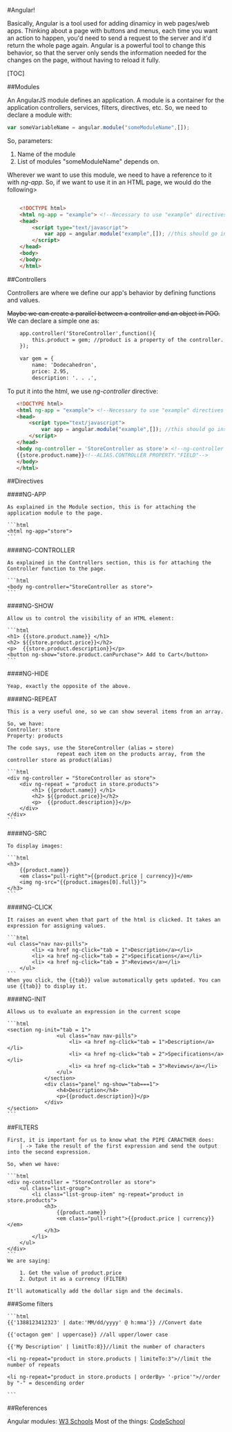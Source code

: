 #Angular!

Basically, Angular is a tool used for adding dinamicy in web pages/web apps. Thinking about a page with buttons and menus, each time you want an action to happen, you'd need to send a request to the server and it'd return the whole page again. Angular is a powerful tool to change this behavior, so that the server only sends the information needed for the changes on the page, without having to reload it fully.

[TOC]

##Modules

An AngularJS module defines an application. A module is a container for the application controllers, services, filters, directives, etc. So, we need to declare a module with:

```javascript
var someVariableName = angular.module("someModuleName",[]);
```
So, parameters:

1. Name of the module
2. List of modules "someModuleName" depends on.

Wherever we want to use this module, we need to have a reference to it with *ng-app*. So, if we want to use it in an HTML page, we would do the following>

```html

	<!DOCTYPE html>
	<html ng-app = "example"> <!--Necessary to use "example" directives inside the html document-->
	<head>
		<script type="text/javascript">
			var app = angular.module("example",[]); //this should go inside app.js
		</script>
	</head>
	<body>
	</body>
	</html>
```
##Controllers

Controllers are where we define our app's behavior by defining functions and values.

~~Maybe we can create a parallel between a controller and an object in POO.~~ We can declare a simple one as:

```html
	app.controller('StoreController',function(){
		this.product = gem; //product is a property of the controller.
	});

	var gem = {
		name: 'Dodecahedron',
		price: 2.95,
		description: '. . .',

```

To put it into the html, we use *ng-controller* directive:

 ```html
	<!DOCTYPE html>
	<html ng-app = "example"> <!--Necessary to use "example" directives inside the html document-->
	<head>
		<script type="text/javascript">
			var app = angular.module("example",[]); //this should go inside app.js
		</script>
	</head>
	<body ng-controller = 'StoreController as store'> <!--ng-controller is a directive, StoreController is the name of our controller and store is our alias-->
	{{store.product.name}}<!--ALIAS.CONTROLLER PROPERTY."FIELD"-->
	</body>
	</html>
```

##Directives

####NG-APP

	As explained in the Module section, this is for attaching the application module to the page.

	```html
	<html ng-app="store">
	```
####NG-CONTROLLER

	As explained in the Controllers section, this is for attaching the Controller function to the page.

	```html
	<body ng-controller="StoreController as store">
	```

####NG-SHOW

	Allow us to control the visibility of an HTML element:

	```html
	<h1> {{store.product.name}} </h1>
	<h2> ${{store.product.price}}</h2>
	<p>  {{store.product.description}}</p>
	<button ng-show="store.product.canPurchase"> Add to Cart</button>
	```
####NG-HIDE

	Yeap, exactly the opposite of the above.

####NG-REPEAT

	This is a very useful one, so we can show several items from an array.

	So, we have:
	Controller: store
	Property: products

	The code says, use the StoreController (alias = store)
					repeat each item on the products array, from the controller store as product(alias)

	```html
	<div ng-controller = "StoreController as store"> 
		<div ng-repeat = "product in store.products">
			<h1> {{product.name}} </h1>
			<h2> ${{product.price}}</h2>
			<p>  {{product.description}}</p>
		</div>
	</div>
	```
####NG-SRC

	To display images:

	```html
	<h3>
		{{product.name}}
		<em class="pull-right">{{product.price | currency}}</em>
		<img ng-src="{{product.images[0].full}}">
	</h3>
	```

####NG-CLICK

	It raises an event when that part of the html is clicked. It takes an expression for assigning values.

	```html
	<ul class="nav nav-pills">
			<li> <a href ng-click="tab = 1">Description</a></li>
			<li> <a href ng-click="tab = 2">Specifications</a></li>
			<li> <a href ng-click="tab = 3">Reviews</a></li>
		</ul>
	```
	When you click, the {{tab}} value automatically gets updated. You can use {{tab}} to display it.

####NG-INIT

	Allows us to evaluate an expression in the current scope

	```html
	<section ng-init="tab = 1">
					<ul class="nav nav-pills">
						<li> <a href ng-click="tab = 1">Description</a></li>
						<li> <a href ng-click="tab = 2">Specifications</a></li>
						<li> <a href ng-click="tab = 3">Reviews</a></li>
					</ul>
				</section>
				<div class="panel" ng-show="tab===1">
					<h4>Description</h4>
					<p>{{product.description}}</p>
				</div>
	</section>
	```

##FILTERS

	First, it is important for us to know what the PIPE CARACTHER does:
		| -> Take the result of the first expression and send the output into the second expression.

	So, when we have:

	```html
	<div ng-controller = "StoreController as store">
		<ul class="list-group">
			<li class="list-group-item" ng-repeat="product in store.products">
				<h3>
					{{product.name}}
					<em class="pull-right">{{product.price | currency}}</em>
				</h3>
			</li>
		</ul>
	</div>
	```
	We are saying:

		1. Get the value of product.price
		2. Output it as a currency (FILTER)

	It'll automatically add the dollar sign and the decimals.

###Some filters

	```html
	{{'1388123412323' | date:'MM/dd/yyyy' @ h:mma'}} //Convert date

	{{'octagon gem' | uppercase}} //all upper/lower case

	{{'My Description' | limitTo:8}}//limit the number of characters

	<li ng-repeat="product in store.products | limiteTo:3">//limit the number of repeats

	<li ng-repeat="product in store.products | orderBy> '-price'">//order by "-" = descending order

	```
	



##References

Angular modules: [W3 Schools](http://www.w3schools.com/angular/angular_modules.asp)
Most of the things: [CodeSchool](http://campus.codeschool.com/courses/shaping-up-with-angular-js)